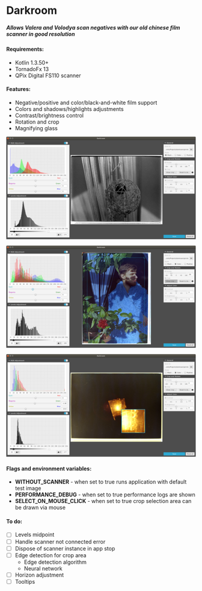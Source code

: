 # Darkroom
##### Allows Valera and Volodya scan negatives with our old chinese film scanner in good resolution

#### Requirements:
* Kotlin 1.3.50+
* TornadoFx 13
* QPix Digital FS110 scanner

#### Features:
* Negative/positive and color/black-and-white film support
* Colors and shadows/highlights adjustments
* Contrast/brightness control
* Rotation and crop
* Magnifying glass

![Black-and-white](https://github.com/VolodyaG/darkroom/blob/master/src/main/resources/Screen%201.png)

![Color-with-crop](https://github.com/VolodyaG/darkroom/blob/master/src/main/resources/Screen%202.png)

![Positive-with-magnifier](https://github.com/VolodyaG/darkroom/blob/master/src/main/resources/Screen%203.png)

#### Flags and environment variables:
* **WITHOUT_SCANNER** - when set to true runs application with default test image
* **PERFORMANCE_DEBUG** - when set to true performance logs are shown
* **SELECT_ON_MOUSE_CLICK** - when set to true crop selection area can be drawn via mouse 

#### To do:
* [ ] Levels midpoint
* [ ] Handle scanner not connected error
* [ ] Dispose of scanner instance in app stop
* [ ] Edge detection for crop area
    * Edge detection algorithm
    * Neural network
* [ ] Horizon adjustment
* [ ] Tooltips